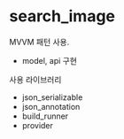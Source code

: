 # search_image

MVVM 패턴 사용. 
- model, api 구현

사용 라이브러리 
- json_serializable
- json_annotation
- build_runner
- provider